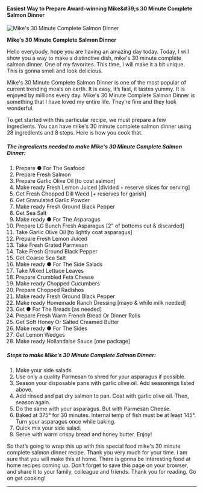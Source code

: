             

#### Easiest Way to Prepare Award-winning Mike&amp;#39;s 30 Minute Complete Salmon Dinner

![Mike's 30 Minute Complete Salmon Dinner](https://img-global.cpcdn.com/recipes/e134009723c40af0/751x532cq70/mikes-30-minute-complete-salmon-dinner-recipe-main-photo.jpg)

**Mike's 30 Minute Complete Salmon Dinner**

Hello everybody, hope you are having an amazing day today. Today, I will show you a way to make a distinctive dish, mike's 30 minute complete salmon dinner. One of my favorites. This time, I will make it a bit unique. This is gonna smell and look delicious.

Mike's 30 Minute Complete Salmon Dinner is one of the most popular of current trending meals on earth. It is easy, it’s fast, it tastes yummy. It is enjoyed by millions every day. Mike's 30 Minute Complete Salmon Dinner is something that I have loved my entire life. They’re fine and they look wonderful.

To get started with this particular recipe, we must prepare a few ingredients. You can have mike's 30 minute complete salmon dinner using 28 ingredients and 8 steps. Here is how you cook that.

##### The ingredients needed to make Mike's 30 Minute Complete Salmon Dinner:

1.  Prepare ● For The Seafood
2.  Prepare Fresh Salmon
3.  Prepare Garlic Olive Oil \[to coat salmon\]
4.  Make ready Fresh Lemon Juiced \[divided + reserve slices for serving\]
5.  Get Fresh Chopped Dill Weed \[+ reserves for garish\]
6.  Get Granulated Garlic Powder
7.  Make ready Fresh Ground Black Pepper
8.  Get Sea Salt
9.  Make ready ● For The Asparagus
10.  Prepare LG Bunch Fresh Asparagus \[2" of bottoms cut & discarded\]
11.  Take Garlic Olive Oil \[to lightly coat asparagus\]
12.  Prepare Fresh Lemon Juiced
13.  Take Fresh Grated Parmesan
14.  Take Fresh Ground Black Pepper
15.  Get Coarse Sea Salt
16.  Make ready ● For The Side Salads
17.  Take Mixed Lettuce Leaves
18.  Prepare Crumbled Feta Cheese
19.  Make ready Chopped Cucumbers
20.  Prepare Chopped Radishes
21.  Make ready Fresh Ground Black Pepper
22.  Make ready Homemade Ranch Dressing \[mayo & while milk needed\]
23.  Get ● For The Breads \[as needed\]
24.  Prepare Fresh Warm French Bread Or Dinner Rolls
25.  Get Soft Honey Or Salted Creamed Butter
26.  Make ready ● For The Sides
27.  Get Lemon Wedges
28.  Make ready Hollandaise Sauce \[one package\]

##### Steps to make Mike's 30 Minute Complete Salmon Dinner:

1.  Make your side salads.
2.  Use only a quality Parmesan to shred for your asparagus if possible.
3.  Season your disposable pans with garlic olive oil. Add seasonings listed above.
4.  Add rinsed and pat dry salmon to pan. Coat with garlic olive oil. Then, season again.
5.  Do the same with your asparagus. But with Parmesan Cheese.
6.  Baked at 375° for 30 minutes. Internal temp of fish must be at least 145°. Turn your asparagus once while baking.
7.  Quick mix your side salad.
8.  Serve with warm crispy bread and honey butter. Enjoy!

So that’s going to wrap this up with this special food mike's 30 minute complete salmon dinner recipe. Thank you very much for your time. I am sure that you will make this at home. There is gonna be interesting food at home recipes coming up. Don’t forget to save this page on your browser, and share it to your family, colleague and friends. Thank you for reading. Go on get cooking!

* * *